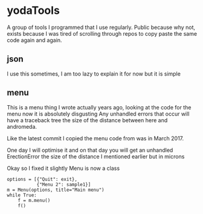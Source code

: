 # yodaTools
A group of tools I programmed that I use regularly. Public because why not, exists because I was tired of scrolling through repos to copy paste the same code again and again.


## json
I use this sometimes, I am too lazy to explain it for now but it is simple

## menu
This is a menu thing I wrote actually years ago, looking at the code for the menu now it is absolutely disgusting
Any unhandled errors that occur will have a traceback tree the size of the distance between here and andromeda.

Like the latest commit I copied the menu code from was in March 2017.

One day I will optimise it and on that day you will get an unhandled ErectionError the size of the distance I mentioned earlier but in microns

Okay so I fixed it slightly
Menu is now a class
```
options = [{"Quit": exit},
           {"Menu 2": sample1}]
m = Menu(options, title="Main menu")
while True:
    f = m.menu()
    f()
```
